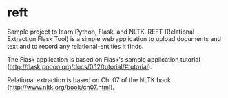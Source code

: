 # reft
Sample project to learn Python, Flask, and NLTK.
REFT (Relational Extraction Flask Tool) is a simple web
application to upload documents and text and to record
any relational-entities it finds.

The Flask application is based on Flask's sample application
tutorial (http://flask.pocoo.org/docs/0.12/tutorial/#tutorial).

Relational extraction is based on Ch. 07 of the NLTK book
(http://www.nltk.org/book/ch07.html). 
